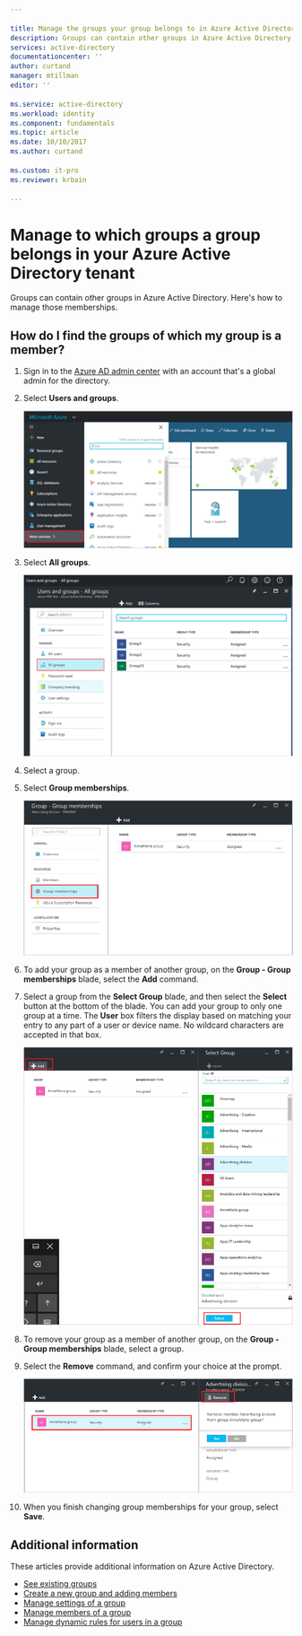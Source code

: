 ```yaml
---

title: Manage the groups your group belongs to in Azure Active Directory | Microsoft Docs
description: Groups can contain other groups in Azure Active Directory. Here's how to manage those memberships.
services: active-directory
documentationcenter: ''
author: curtand
manager: mtillman
editor: ''

ms.service: active-directory
ms.workload: identity
ms.component: fundamentals
ms.topic: article
ms.date: 10/10/2017
ms.author: curtand

ms.custom: it-pro
ms.reviewer: krbain

---
```

# Manage to which groups a group belongs in your Azure Active Directory tenant
Groups can contain other groups in Azure Active Directory. Here's how to manage those memberships.

## How do I find the groups of which my group is a member?
1. Sign in to the [Azure AD admin center](https://aad.portal.azure.com) with an account that's a global admin for the directory.
2. Select **Users and groups**.

   ![Opening users and groups image](./media/active-directory-groups-membership-azure-portal/search-user-management.png)
1. Select **All groups**.

   ![Selecting groups image](./media/active-directory-groups-membership-azure-portal/view-groups-blade.png)
1. Select a group.
2. Select **Group memberships**.

   ![Opening group memberships image](./media/active-directory-groups-membership-azure-portal/group-membership-blade.png)
1. To add your group as a member of another group, on the **Group - Group memberships** blade, select the **Add** command.
2. Select a group from the **Select Group** blade, and then select the **Select** button at the bottom of the blade. You can add your group to only one group at a time. The **User** box filters the display based on matching your entry to any part of a user or device name. No wildcard characters are accepted in that box.

   ![Add a group membership](./media/active-directory-groups-membership-azure-portal/add-group-membership.png)
8. To remove your group as a member of another group, on the **Group - Group memberships** blade, select a group.
9. Select the **Remove** command, and confirm your choice at the prompt.

   ![remove membership command](./media/active-directory-groups-membership-azure-portal/remove-group-membership.png)
10. When you finish changing group memberships for your group, select **Save**.

## Additional information
These articles provide additional information on Azure Active Directory.

* [See existing groups](active-directory-groups-view-azure-portal.md)
* [Create a new group and adding members](../active-directory-groups-create-azure-portal.md)
* [Manage settings of a group](active-directory-groups-settings-azure-portal.md)
* [Manage members of a group](../active-directory-groups-members-azure-portal.md)
* [Manage dynamic rules for users in a group](../active-directory-groups-dynamic-membership-azure-portal.md)
